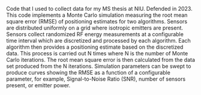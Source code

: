 Code that I used to collect data for my MS thesis at NIU. Defended in 2023.
This code implements a Monte Carlo simulation measuring the root mean square error (RMSE) of positioning estimates for two algorithms. Sensors are distributed uniformly on a grid where isotropic emitters are present. Sensors collect randomized RF energy measurements at a configurable time interval which are discretized and processed by each algorithm. Each algorithm then provides a positioning estimate based on the discretized data. This process is carried out N times where N is the number of Monte Carlo iterations. The root mean square error is then calculated from the data set produced from the N iterations. Simulation parameters can be swept to produce curves showing the RMSE as a function of a configurable parameter, for example, Signal-to-Noise Ratio (SNR), number of sensors present, or emitter power.
